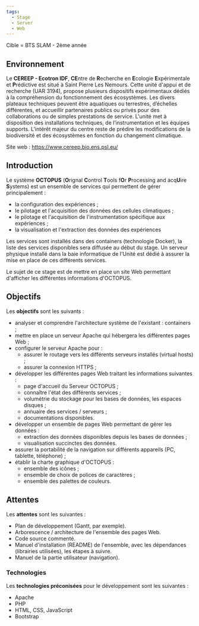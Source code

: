 ```yaml
---
tags:
  - Stage
  - Server
  - Web
---
```


Cible = BTS SLAM - 2ème année
## Environnement
Le **CEREEP - Ecotron IDF**, **CE**ntre de **R**echerche en **E**cologie **E**xpérimentale et **P**rédictive est situé à Saint Pierre Les Nemours.
Cette unité d'appui et de recherche (UAR 3194), propose plusieurs dispositifs expérimentaux dédiés à la compréhension du fonctionnement des écosystèmes.
Les divers plateaux techniques peuvent être aquatiques ou terrestres, d’échelles différentes, et accueillir partenaires publics ou privés pour des collaborations ou de simples prestations de service.
L'unité met à disposition des installations techniques, de l’instrumentation et les équipes supports.
L’intérêt majeur du centre reste de prédire les modifications de la biodiversité et des écosystèmes en fonction du changement climatique.

Site web : https://www.cereep.bio.ens.psl.eu/

## Introduction
Le système **OCTOPUS** (**O**rignal **C**ontrol **T**ools f**O**r **P**rocessing and acq**U**ire **S**ystems) est un ensemble de services qui permettent de gérer principalement :
- la configuration des expériences ;
- le pilotage et l'acquisition des données des cellules climatiques ;
- le pilotage et l'acquisition de l'instrumentation spécifique aux expériences ;
- la visualisation et l'extraction des données des expériences

Les services sont installés dans des containers (technologie Docker), la liste des services disponibles sera diffusée au début du stage.
Un serveur physique installé dans la baie informatique de l'Unité est dédié à assurer la mise en place de ces différents services.

Le sujet de ce stage est de mettre en place un site Web permettant d'afficher les différentes informations d'OCTOPUS.

## Objectifs
Les **objectifs** sont les suivants :
- analyser et comprendre l'architecture système de l'existant : containers ;
- mettre en place un serveur Apache qui hébergera les différentes pages Web ;
- configurer le serveur Apache pour :
	- assurer le routage vers les différents serveurs installés (virtual hosts) ;
	- assurer la connexion HTTPS ;
- développer les différentes pages Web traitant les informations suivantes :
	- page d'accueil du Serveur OCTOPUS ;
	- connaître l'état des différents services ;
	- volumétrie du stockage pour les bases de données, les espaces disques ;
	- annuaire des services / serveurs ;
	- documentations disponibles.
- développer un ensemble de pages Web permettant de gérer les données :
	- extraction des données disponibles depuis les bases de données ;
	- visualisation succinctes des données.
- assurer la portabilité de la navigation sur différents appareils (PC, tablette, téléphone) ;
- établir la charte graphique d'OCTOPUS :
	- ensemble des icônes ;
	- ensemble de choix de polices de caractères ;
	- ensemble des palettes de couleurs.

## Attentes
Les **attentes** sont les suivantes :
- Plan de développement (Gantt, par exemple).
- Arborescence / architecture de l'ensemble des pages Web.
- Code source commenté.
- Manuel d'installation (README) de l'ensemble, avec les dépendances (librairies utilisées), les étapes à suivre.
- Manuel de la partie utilisateur (navigation).

### Technologies
Les **technologies préconisées** pour le développement sont les suivantes :
- Apache
- PHP
- HTML, CSS, JavaScript
- Bootstrap
